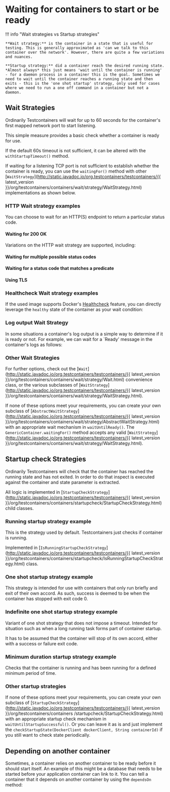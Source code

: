 # Waiting for containers to start or be ready

!!! info "Wait strategies vs Startup strategies"

    **Wait strategy:** is the container in a state that is useful for testing. This is generally approximated as 'can we talk to this container over the network'. However, there are quite a few variations and nuances.
    
    **Startup strategy:** did a container reach the desired running state. *Almost always* this just means 'wait until the container is running' - for a daemon process in a container this is the goal. Sometimes we need to wait until the container reaches a running state and then exits - this is the 'one shot startup' strategy, only used for cases where we need to run a one off command in a container but not a daemon.


## Wait Strategies

Ordinarily Testcontainers will wait for up to 60 seconds for the container's first mapped network port to start listening.

This simple measure provides a basic check whether a container is ready for use.

[//]: # (<!--codeinclude--> )
[//]: # ([Waiting for the first exposed port to start listening]&#40;../examples/junit4/generic/src/test/java/generic/WaitStrategiesTest.java&#41; inside_block:waitForNetworkListening)
[//]: # (<!--/codeinclude-->)

If the default 60s timeout is not sufficient, it can be altered with the `withStartupTimeout()` method.

If waiting for a listening TCP port is not sufficient to establish whether the container is ready, you can use the
`waitingFor()` method with other [`WaitStrategy`](http://static.javadoc.io/org.testcontainers/testcontainers/{{ latest_version }}/org/testcontainers/containers/wait/strategy/WaitStrategy.html) implementations as shown below.

### HTTP Wait strategy examples

You can choose to wait for an HTTP(S) endpoint to return a particular status code.

#### Waiting for 200 OK

[//]: # (<!--codeinclude--> )
[//]: # ([]&#40;../examples/junit4/generic/src/test/java/generic/WaitStrategiesTest.java&#41; inside_block:waitForSimpleHttp)
[//]: # (<!--/codeinclude-->)

Variations on the HTTP wait strategy are supported, including:

#### Waiting for multiple possible status codes

[//]: # (<!--codeinclude--> )
[//]: # ([]&#40;../examples/junit4/generic/src/test/java/generic/WaitStrategiesTest.java&#41; inside_block:waitForHttpWithMultipleStatusCodes)
[//]: # (<!--/codeinclude-->)

#### Waiting for a status code that matches a predicate

[//]: # (<!--codeinclude--> )
[//]: # ([Waiting for a status code that matches a predicate]&#40;../examples/junit4/generic/src/test/java/generic/WaitStrategiesTest.java&#41; inside_block:waitForHttpWithStatusCodePredicate)
[//]: # (<!--/codeinclude-->)

#### Using TLS

[//]: # (<!--codeinclude--> )
[//]: # ([]&#40;../examples/junit4/generic/src/test/java/generic/WaitStrategiesTest.java&#41; inside_block:waitForHttpWithTls)
[//]: # (<!--/codeinclude-->)

### Healthcheck Wait strategy examples

If the used image supports Docker's [Healthcheck](https://docs.docker.com/engine/reference/builder/#healthcheck) feature, you can directly leverage the `healthy` state of the container as your wait condition:

[//]: # (<!--codeinclude-->)
[//]: # ([]&#40;../examples/junit4/generic/src/test/java/generic/WaitStrategiesTest.java&#41; inside_block:healthcheckWait)
[//]: # (<!--/codeinclude-->)

### Log output Wait Strategy

In some situations a container's log output is a simple way to determine if it is ready or not.
For example, we can wait for a `Ready' message in the container's logs as follows:

[//]: # (<!--codeinclude-->)
[//]: # ([]&#40;../examples/junit4/generic/src/test/java/generic/WaitStrategiesTest.java&#41; inside_block:logMessageWait)
[//]: # (<!--/codeinclude-->)

### Other Wait Strategies

For further options, check out the [`Wait`](http://static.javadoc.io/org.testcontainers/testcontainers/{{ latest_version }}/org/testcontainers/containers/wait/strategy/Wait.html) convenience class, or the various subclasses of [`WaitStrategy`](http://static.javadoc.io/org.testcontainers/testcontainers/{{ latest_version }}/org/testcontainers/containers/wait/strategy/WaitStrategy.html). 

If none of these options meet your requirements, you can create your own subclass of 
[`AbstractWaitStrategy`](http://static.javadoc.io/org.testcontainers/testcontainers/{{ latest_version }}/org/testcontainers/containers/wait/strategy/AbstractWaitStrategy.html) with an 
appropriate wait mechanism in `waitUntilReady()`. 
The `GenericContainer.waitingFor()` method accepts any valid [`WaitStrategy`](http://static.javadoc.io/org.testcontainers/testcontainers/{{ latest_version }}/org/testcontainers/containers/wait/strategy/WaitStrategy.html).


## Startup check Strategies

Ordinarily Testcontainers will check that the container has reached the running state and has not exited.
In order to do that inspect is executed against the container and state parameter is extracted.

All logic is implemented in [`StartupCheckStrategy`](http://static.javadoc.io/org.testcontainers/testcontainers/{{ latest_version }}/org/testcontainers/containers/startupcheck/StartupCheckStrategy.html) child classes.

### Running startup strategy example

This is the strategy used by default. Testcontainers just checks if container is running.

Implemented in [`IsRunningStartupCheckStrategy`](http://static.javadoc.io/org.testcontainers/testcontainers/{{ latest_version }}/org/testcontainers/containers/startupcheck/IsRunningStartupCheckStrategy.html) class.

### One shot startup strategy example

This strategy is intended for use with containers that only run briefly and exit of their own accord. As such, success is deemed to be when
the container has stopped with exit code 0.
 
[//]: # (<!--codeinclude--> )
[//]: # ([Using one shot startup strategy]&#40;../examples/junit4/generic/src/test/java/org/testcontainers/containers/startupcheck/StartupCheckStrategyTest.java&#41; inside_block:withOneShotStrategy)
[//]: # (<!--/codeinclude-->)

### Indefinite one shot startup strategy example

Variant of one shot strategy that does not impose a timeout. Intended for situation such as when a long running task forms part of
 container startup.

It has to be assumed that the container will stop of its own accord, either with a success or failure exit code.

[//]: # (<!--codeinclude--> )
[//]: # ([Using indefinite one shot startup strategy]&#40;../examples/junit4/generic/src/test/java/org/testcontainers/containers/startupcheck/StartupCheckStrategyTest.java&#41; inside_block:withIndefiniteOneShotStrategy)
[//]: # (<!--/codeinclude-->)

### Minimum duration startup strategy example

Checks that the container is running and has been running for a defined minimum period of time.

[//]: # (<!--codeinclude--> )
[//]: # ([Using minimum duration strategy]&#40;../examples/junit4/generic/src/test/java/org/testcontainers/containers/startupcheck/StartupCheckStrategyTest.java&#41; inside_block:withMinimumDurationStrategy)
[//]: # (<!--/codeinclude-->)

### Other startup  strategies

If none of these options meet your requirements, you can create your own subclass of 
[`StartupCheckStrategy`](http://static.javadoc.io/org.testcontainers/testcontainers/{{ latest_version }}/org/testcontainers/containers
/startupcheck/StartupCheckStrategy.html) with an appropriate startup check mechanism in `waitUntilStartupSuccessful()`.
Or you can leave it as is and just implement the `checkStartupState(DockerClient dockerClient, String containerId)` if you still want to check state
 periodically.

## Depending on another container

Sometimes, a container relies on another container to be ready before it should start itself. An example of this might be a database that needs to be started before your application container can link to it. You can tell a container that it depends on another container by using the `dependsOn` method:

[//]: # (<!--codeinclude--> )
[//]: # ([Depending on another container]&#40;../examples/junit4/generic/src/test/java/generic/DependsOnTest.java&#41; inside_block:dependsOn)
[//]: # (<!--/codeinclude-->)
